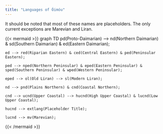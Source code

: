 ```yaml
---
title: "Languages of Óimóu"
---
```


It should be noted that most of these names are placeholders. 
The only current exceptions are Marevian and Liran.

{{< mermaid >}}
graph TD
    pd(Proto-Daimarian) --> nd(Northern Daimarian) & sd(Southern Daimarian) & ed(Eastern Daimarian);
    
    ed --> red(Riparian Eastern) & ced(Central Eastern) & ped(Peninsular Eastern);
    
    ped --> nped(Northern Peninsular) & eped(Eastern Peninsular) & sped(Southern Peninsular) & wped(Western Peninsular);

    eped --> ol(Old Liran) --> sl(Modern Liran);
    
    nd --> pnd(Plains Northern) & cnd(Coastal Northern);

    cnd --> ucnd(Upper Coastal) --> hucnd(High Upper Coastal) & lucnd(Low Upper Coastal);

    hucnd --> extlang(Placeholder Title);

    lucnd --> mv(Marevian);

{{< /mermaid >}}